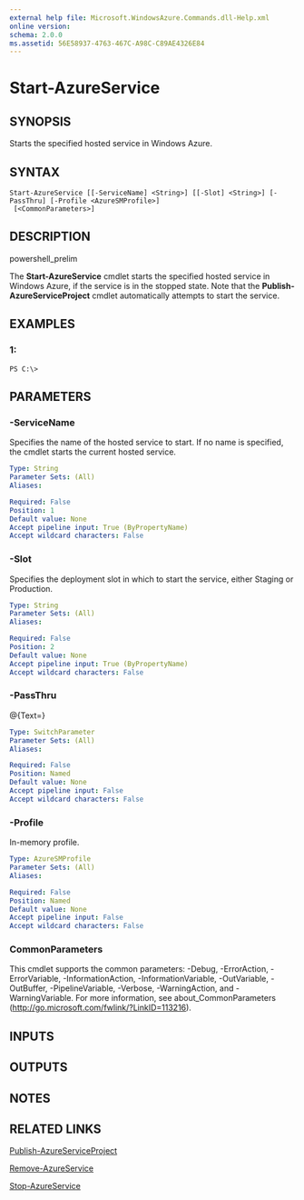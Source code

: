 ```yaml
---
external help file: Microsoft.WindowsAzure.Commands.dll-Help.xml
online version: 
schema: 2.0.0
ms.assetid: 56E58937-4763-467C-A98C-C89AE4326E84
---
```


# Start-AzureService

## SYNOPSIS
Starts the specified hosted service in Windows Azure.

## SYNTAX

```
Start-AzureService [[-ServiceName] <String>] [[-Slot] <String>] [-PassThru] [-Profile <AzureSMProfile>]
 [<CommonParameters>]
```

## DESCRIPTION
powershell_prelim

The **Start-AzureService** cmdlet starts the specified hosted service in Windows Azure, if the service is in the stopped state.
Note that the **Publish-AzureServiceProject** cmdlet automatically attempts to start the service.

## EXAMPLES

### 1:
```
PS C:\>
```

## PARAMETERS

### -ServiceName
Specifies the name of the hosted service to start.
If no name is specified, the cmdlet starts the current hosted service.

```yaml
Type: String
Parameter Sets: (All)
Aliases: 

Required: False
Position: 1
Default value: None
Accept pipeline input: True (ByPropertyName)
Accept wildcard characters: False
```

### -Slot
Specifies the deployment slot in which to start the service, either Staging or Production.

```yaml
Type: String
Parameter Sets: (All)
Aliases: 

Required: False
Position: 2
Default value: None
Accept pipeline input: True (ByPropertyName)
Accept wildcard characters: False
```

### -PassThru
@{Text=}

```yaml
Type: SwitchParameter
Parameter Sets: (All)
Aliases: 

Required: False
Position: Named
Default value: None
Accept pipeline input: False
Accept wildcard characters: False
```

### -Profile
In-memory profile.

```yaml
Type: AzureSMProfile
Parameter Sets: (All)
Aliases: 

Required: False
Position: Named
Default value: None
Accept pipeline input: False
Accept wildcard characters: False
```

### CommonParameters
This cmdlet supports the common parameters: -Debug, -ErrorAction, -ErrorVariable, -InformationAction, -InformationVariable, -OutVariable, -OutBuffer, -PipelineVariable, -Verbose, -WarningAction, and -WarningVariable. For more information, see about_CommonParameters (http://go.microsoft.com/fwlink/?LinkID=113216).

## INPUTS

## OUTPUTS

## NOTES

## RELATED LINKS

[Publish-AzureServiceProject](./Publish-AzureServiceProject.md)

[Remove-AzureService](./Remove-AzureService.md)

[Stop-AzureService](./Stop-AzureService.md)


